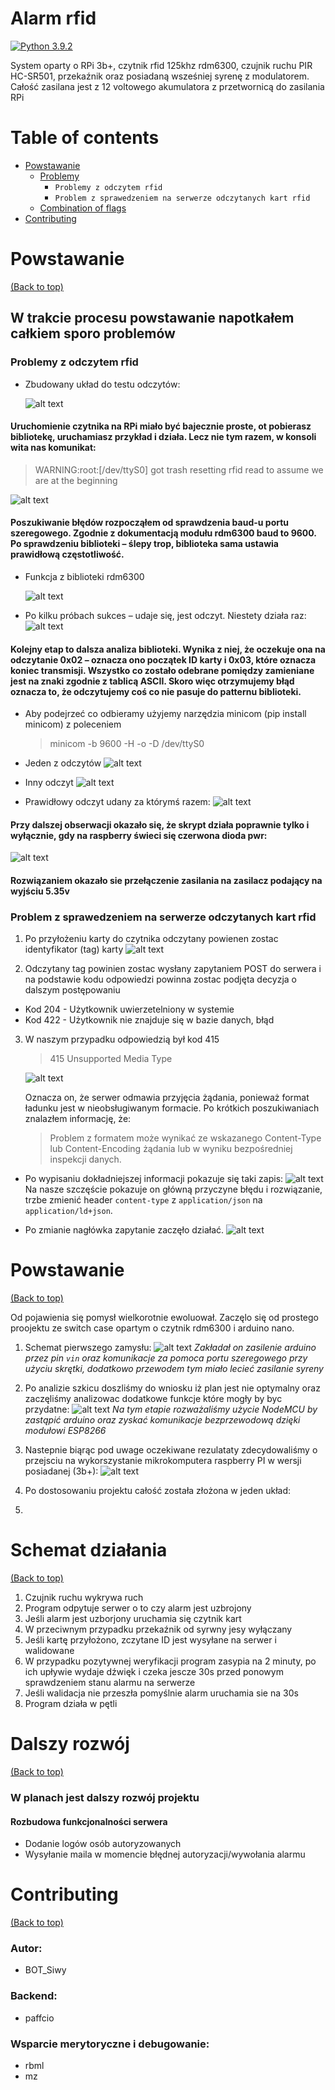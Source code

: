 # Alarm rfid


[![Python 3.9.2](https://img.shields.io/badge/python-3.9-blue.svg)](https://www.python.org/downloads/release/python-392/)

System oparty o RPi 3b+, czytnik rfid 125khz rdm6300, czujnik ruchu PIR HC-SR501, przekaźnik oraz posiadaną wsześniej syrenę z modulatorem. Całość zasilana jest z 12 voltowego akumulatora z przetwornicą do zasilania RPi 




# Table of contents

- [Powstawanie](#Powstawanie)
  - [Problemy](#flags)
    - `Problemy z odczytem rfid`
    - `Problem z sprawedzeniem na serwerze odczytanych kart rfid`
  - [Combination of flags](#combination-of-flags)
- [Contributing](#contributing)


# Powstawanie

[(Back to top)](#table-of-contents)

## W trakcie procesu powstawanie napotkałem całkiem sporo problemów

### Problemy z odczytem rfid

- Zbudowany układ do testu odczytów:
  
  ![alt text](<Media/Zrzut ekranu 2024-02-17 222455.png>)
#### Uruchomienie czytnika na RPi miało być bajecznie proste, ot pobierasz bibliotekę, uruchamiasz przykład i działa. Lecz nie tym razem, w konsoli wita nas komunikat: 

>WARNING:root:[/dev/ttyS0] got trash resetting rfid read to assume we are at the beginning


  ![alt text](Media/IMG_4069-1.jpg)

#### Poszukiwanie błędów rozpocząłem od sprawdzenia baud-u portu szeregowego. Zgodnie z dokumentacją modułu rdm6300 baud to 9600. Po sprawdzeniu biblioteki – ślepy trop, biblioteka sama ustawia prawidłową częstotliwość.

- Funkcja z biblioteki rdm6300
  
  ![alt text](<Media/Zrzut ekranu 2024-02-17 221203.png>)

- Po kilku próbach sukces – udaje się, jest odczyt. Niestety działa raz:
  ![alt text](Media/IMG_4074-1.jpg)

#### Kolejny etap to dalsza analiza biblioteki. Wynika z niej, że oczekuje ona na odczytanie 0x02 – oznacza ono początek ID karty i 0x03, które oznacza koniec transmisji. Wszystko co zostało odebrane pomiędzy zamieniane jest na znaki zgodnie z tablicą ASCII. Skoro więc otrzymujemy błąd oznacza to, że odczytujemy coś co nie pasuje do patternu biblioteki. 

- Aby podejrzeć co odbieramy użyjemy narzędzia minicom (pip install minicom) z poleceniem 
  >minicom -b 9600 -H -o -D /dev/ttyS0

- Jeden z odczytów
  ![alt text](Media/IMG_4079-1.jpg)

- Inny odczyt
  ![alt text](Media/IMG_4080-1.jpg)

- Prawidłowy odczyt udany za którymś razem: 
  ![alt text](Media/IMG_4082-1.jpg)

#### Przy dalszej obserwacji okazało się, że skrypt działa poprawnie tylko i wyłącznie, gdy na raspberry świeci się czerwona dioda pwr:
  ![alt text](Media/Aspose.Words.5702ebb1-458b-40ca-bd8e-2be6e094d953.008.png)

#### Rozwiązaniem okazało sie przełączenie zasilania na zasilacz podający na wyjściu 5.35v

### Problem z sprawedzeniem na serwerze odczytanych kart rfid
  

1. Po przyłożeniu karty do czytnika odczytany powienen zostac identyfikator (tag) karty
  ![alt text](Media/427003797_292757716858302_1164766261338142451_n.jpg)

2. Odczytany tag powinien zostac wysłany zapytaniem POST do serwera i na podstawie kodu odpowiedzi powinna zostac podjęta decyzja o dalszym postępowaniu 
- Kod 204 - Użytkownik uwierzetelniony w systemie
- Kod 422 - Użytkownik nie znajduje się w bazie danych, błąd
  

3. W naszym przypadku odpowiedzią był kod 415
   > 415 Unsupported Media Type

      ![alt text](Media/maly.png)

    Oznacza on, że serwer odmawia przyjęcia żądania, ponieważ format ładunku jest w nieobsługiwanym formacie.
    Po krótkich poszukiwaniach znalazłem informację, że:
    > Problem z formatem może wynikać ze wskazanego Content-Type lub Content-Encoding żądania lub w wyniku bezpośredniej inspekcji danych.

- Po wypisaniu dokładniejszej informacji pokazuje się taki zapis:
 ![alt text](Media/duzy415.png)
 Na nasze szczęście pokazuje on główną przyczyne błędu i rozwiązanie, trzbe zmienić header `content-type` z `application/json` na `application/ld+json`.

- Po zmianie nagłówka zapytanie zaczęło działać.
  ![alt text](Media/427746558_422241966978912_8338552475153075465_n.png)



# Powstawanie

[(Back to top)](#table-of-contents)

Od pojawienia się pomysł wielkorotnie ewoluował. Zaczęlo się od prostego proojektu ze switch case opartym o czytnik rdm6300 i arduino nano. 

1. Schemat pierwszego zamysłu:
![alt text](Media/schem1.png)
    *Zakładał on zasilenie arduino przez pin `vin` oraz komunikacje za pomoca portu szeregowego przy użyciu skrętki, dodatkowo przewodem tym miało lecieć zasilanie syreny*

2. Po analizie szkicu doszliśmy do wniosku iż plan jest nie optymalny oraz zaczęliśmy analizowac dodatkowe funkcje które mogły by byc przydatne:
![alt text](Media/oprogramowanie.drawio.png)
    *Na tym etapie rozważaliśmy użycie NodeMCU by zastąpić arduino oraz zyskać komunikacje bezprzewodową dzięki modułowi ESP8266*


3. Nastepnie biąrąc pod uwage oczekiwane rezulataty zdecydowaliśmy o przejsciu na wykorszystanie mikrokomputera raspberry PI w wersji posiadanej (3b+):
![alt text](Media/rpi3+0.png)
4. Po dostosowaniu projektu całość została złożona w jeden układ:
5. 

# Schemat działania

[(Back to top)](#table-of-contents)

1. Czujnik ruchu wykrywa ruch
2. Program odpytuje serwer o to czy alarm jest uzbrojony
3. Jeśli alarm jest uzborjony uruchamia się czytnik kart
4. W przeciwnym przypadku przekaźnik od syrwny jesy wyłączany
5. Jeśli kartę przyłożono, zczytane ID jest wysyłane na serwer i walidowane
6. W przypadku pozytywnej weryfikacji program zasypia na 2 minuty, po ich upływie wydaje dźwięk i czeka jescze 30s przed ponowym sprawdzeniem stanu alarmu na serwerze
7. Jeśli walidacja nie przeszła pomyślnie alarm uruchamia sie na 30s
8. Program działa w pętli 
  
# Dalszy rozwój

[(Back to top)](#table-of-contents)

### W planach jest dalszy rozwój projektu

#### Rozbudowa funkcjonalności serwera
- Dodanie logów osób autoryzowanych
- Wysyłanie maila w momencie błędnej autoryzacji/wywołania alarmu

# Contributing

[(Back to top)](#table-of-contents)

### Autor: 
- BOT_Siwy

### Backend:
- paffcio

### Wsparcie merytoryczne i debugowanie:
- rbml
- mz


